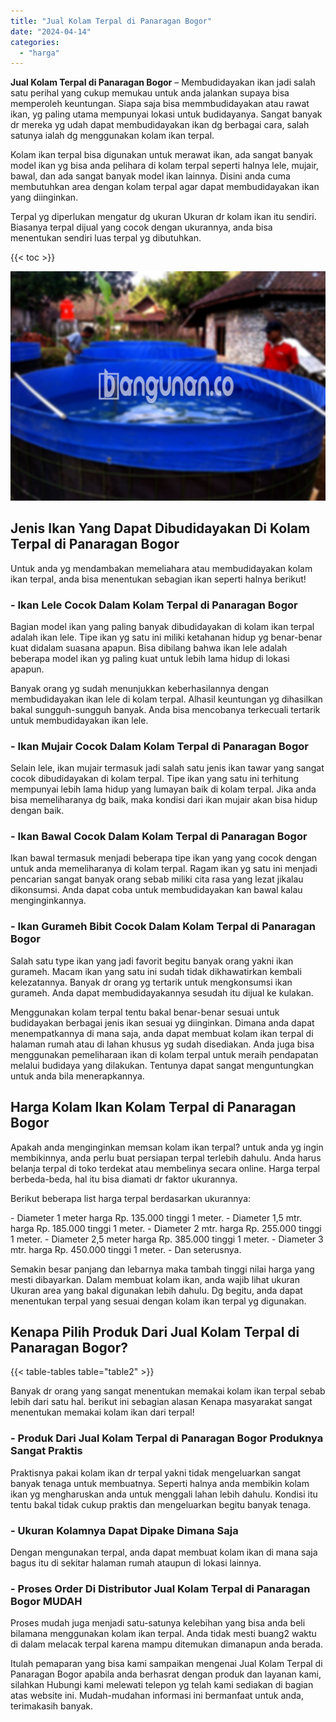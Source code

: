 ```yaml
---
title: "Jual Kolam Terpal di Panaragan Bogor"
date: "2024-04-14"
categories: 
  - "harga"
---
```


**Jual Kolam Terpal di Panaragan Bogor** – Membudidayakan ikan jadi salah satu perihal yang cukup memukau untuk anda jalankan supaya bisa memperoleh keuntungan. Siapa saja bisa memmbudidayakan atau rawat ikan, yg paling utama mempunyai lokasi untuk budidayanya. Sangat banyak dr mereka yg udah dapat membudidayakan ikan dg berbagai cara, salah satunya ialah dg menggunakan kolam ikan terpal.

Kolam ikan terpal bisa digunakan untuk merawat ikan, ada sangat banyak model ikan yg bisa anda pelihara di kolam terpal seperti halnya lele, mujair, bawal, dan ada sangat banyak model ikan lainnya. Disini anda cuma membutuhkan area dengan kolam terpal agar dapat membudidayakan ikan yang diinginkan.

Terpal yg diperlukan mengatur dg ukuran Ukuran dr kolam ikan itu sendiri. Biasanya terpal dijual yang cocok dengan ukurannya, anda bisa menentukan sendiri luas terpal yg dibutuhkan.

{{< toc >}}

![Jual Kolam Terpal di Panaragan Bogor](/images/jual-kolam-terpal-38.png)

## Jenis Ikan Yang Dapat Dibudidayakan Di Kolam Terpal di Panaragan Bogor

Untuk anda yg mendambakan memeliahara atau membudidayakan kolam ikan terpal, anda bisa menentukan sebagian ikan seperti halnya berikut!

### \- Ikan Lele Cocok Dalam Kolam Terpal di Panaragan Bogor

Bagian model ikan yang paling banyak dibudidayakan di kolam ikan terpal adalah ikan lele. Tipe ikan yg satu ini miliki ketahanan hidup yg benar-benar kuat didalam suasana apapun. Bisa dibilang bahwa ikan lele adalah beberapa model ikan yg paling kuat untuk lebih lama hidup di lokasi apapun.

Banyak orang yg sudah menunjukkan keberhasilannya dengan membudidayakan ikan lele di kolam terpal. Alhasil keuntungan yg dihasilkan bakal sungguh-sungguh banyak. Anda bisa mencobanya terkecuali tertarik untuk membudidayakan ikan lele.

### \- Ikan Mujair Cocok Dalam Kolam Terpal di Panaragan Bogor

Selain lele, ikan mujair termasuk jadi salah satu jenis ikan tawar yang sangat cocok dibudidayakan di kolam terpal. Tipe ikan yang satu ini terhitung mempunyai lebih lama hidup yang lumayan baik di kolam terpal. Jika anda bisa memeliharanya dg baik, maka kondisi dari ikan mujair akan bisa hidup dengan baik.

### \- Ikan Bawal Cocok Dalam Kolam Terpal di Panaragan Bogor

Ikan bawal termasuk menjadi beberapa tipe ikan yang yang cocok dengan untuk anda memeliharanya di kolam terpal. Ragam ikan yg satu ini menjadi pencarian sangat banyak orang sebab miliki cita rasa yang lezat jikalau dikonsumsi. Anda dapat coba untuk membudidayakan kan bawal kalau menginginkannya.

### \- Ikan Gurameh Bibit Cocok Dalam Kolam Terpal di Panaragan Bogor

Salah satu type ikan yang jadi favorit begitu banyak orang yakni ikan gurameh. Macam ikan yang satu ini sudah tidak dikhawatirkan kembali kelezatannya. Banyak dr orang yg tertarik untuk mengkonsumsi ikan gurameh. Anda dapat membudidayakannya sesudah itu dijual ke kulakan.

Menggunakan kolam terpal tentu bakal benar-benar sesuai untuk budidayakan berbagai jenis ikan sesuai yg diinginkan. Dimana anda dapat menempatkannya di mana saja, anda dapat membuat kolam ikan terpal di halaman rumah atau di lahan khusus yg sudah disediakan. Anda juga bisa menggunakan pemeliharaan ikan di kolam terpal untuk meraih pendapatan melalui budidaya yang dilakukan. Tentunya dapat sangat menguntungkan untuk anda bila menerapkannya.

## Harga Kolam Ikan Kolam Terpal di Panaragan Bogor

Apakah anda menginginkan memsan kolam ikan terpal? untuk anda yg ingin membikinnya, anda perlu buat persiapan terpal terlebih dahulu. Anda harus belanja terpal di toko terdekat atau membelinya secara online. Harga terpal berbeda-beda, hal itu bisa diamati dr faktor ukurannya.

Berikut beberapa list harga terpal berdasarkan ukurannya:

\- Diameter 1 meter harga Rp. 135.000 tinggi 1 meter. - Diameter 1,5 mtr. harga Rp. 185.000 tinggi 1 meter. - Diameter 2 mtr. harga Rp. 255.000 tinggi 1 meter. - Diameter 2,5 meter harga Rp. 385.000 tinggi 1 meter. - Diameter 3 mtr. harga Rp. 450.000 tinggi 1 meter. - Dan seterusnya.

Semakin besar panjang dan lebarnya maka tambah tinggi nilai harga yang mesti dibayarkan. Dalam membuat kolam ikan, anda wajib lihat ukuran Ukuran area yang bakal digunakan lebih dahulu. Dg begitu, anda dapat menentukan terpal yang sesuai dengan kolam ikan terpal yg digunakan.

## Kenapa Pilih Produk Dari Jual Kolam Terpal di Panaragan Bogor?

{{< table-tables table="table2" >}}

Banyak dr orang yang sangat menentukan memakai kolam ikan terpal sebab lebih dari satu hal. berikut ini sebagian alasan Kenapa masyarakat sangat menentukan memakai kolam ikan dari terpal!

### \- Produk Dari Jual Kolam Terpal di Panaragan Bogor Produknya Sangat Praktis

Praktisnya pakai kolam ikan dr terpal yakni tidak mengeluarkan sangat banyak tenaga untuk membuatnya. Seperti halnya anda membikin kolam ikan yg mengharuskan anda untuk menggali lahan lebih dahulu. Kondisi itu tentu bakal tidak cukup praktis dan mengeluarkan begitu banyak tenaga.

### \- Ukuran Kolamnya Dapat Dipake Dimana Saja

Dengan mengunakan terpal, anda dapat membuat kolam ikan di mana saja bagus itu di sekitar halaman rumah ataupun di lokasi lainnya.

### \- Proses Order Di Distributor Jual Kolam Terpal di Panaragan Bogor MUDAH

Proses mudah juga menjadi satu-satunya kelebihan yang bisa anda beli bilamana menggunakan kolam ikan terpal. Anda tidak mesti buang2 waktu di dalam melacak terpal karena mampu ditemukan dimanapun anda berada.

Itulah pemaparan yang bisa kami sampaikan mengenai Jual Kolam Terpal di Panaragan Bogor apabila anda berhasrat dengan produk dan layanan kami, silahkan Hubungi kami melewati telepon yg telah kami sediakan di bagian atas website ini. Mudah-mudahan informasi ini bermanfaat untuk anda, terimakasih banyak.
